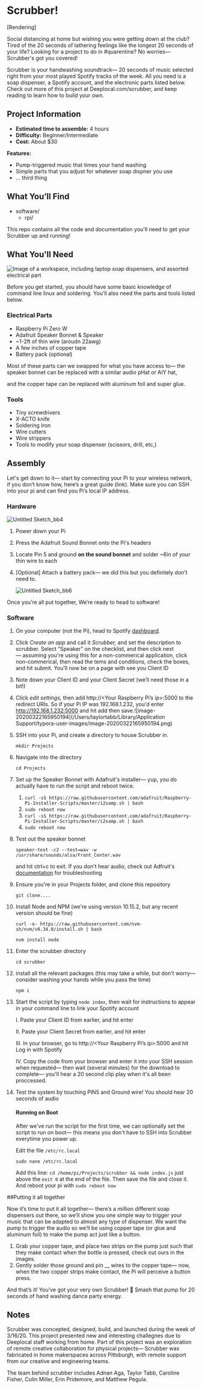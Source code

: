 # Scrubber!

[Rendering]

Social distancing at home but wishing you were getting down at the club? Tired of the 20 seconds of lathering feelings like the longest 20 seconds of your life? Looking for a project to do in #quarentine? No worries— Scrubber's got you covered!

Scrubber is your handwashing soundtrack— 20 seconds of music selected right from your most played Spotify tracks of the week. All you need is a soap dispenser, a Spotify account, and the electronic parts listed below. Check out more of this project at Deeplocal.com/scrubber, and keep reading to learn how to build your own.

## Project Information

- **Estimated time to assemble:** 4 hours
- **Difficulty:** Beginner/Intermediate 
- **Cost:** About $30

**Features:**

- Pump-triggered music that times your hand washing 
- Simple parts that you adjust for whatever soap dispner you use
- ... third thing



## What You’ll Find

- software/
  - rpi/

This repo contains all the code and documentation you'll need to get your Scrubber up and running!

## What You'll Need

![Image of a workspace, including laptop soap dispensers, and assorted electrical part](docs/workspace.jpeg)

Before you get started, you should have some basic knowledge of command line linux and soldering. You'll also need the parts and tools listed below.

### Electrical Parts

- Raspberry Pi Zero W
- Adafruit Speaker Bonnet & Speaker
- ~1-2ft of thin wire (aroudn 22awg)
- A few inches of copper tape
- Battery pack (optional)

Most of these parts can we swapped for what you have access to— the speaker bonnet can be replaced with a similar audio pHat or AIY hat, 

and the copper tape can be replaced with aluminum foil and super glue.

### Tools

- Tiny screwdrivers
- X-ACTO knife
- Soldering Iron
- Wire cutters
- Wire strippers
- Tools to modify your soap dispenser (scissors, drill, etc,)

## Assembly

Let's get down to it— start by connecting your Pi to your wireless network, if you don’t know how, here’s a great guide (link). Make sure you can SSH into your pi and can find you Pi’s local IP address.

### Hardware

![Untitled Sketch_bb4](docs/parts.png)

1. Power down your Pi

2. Press the Adafruit Sound Bonnet onto the Pi's headers

3. Locate Pin 5 and ground **on the sound bonnet** and solder ~6in of your thin wire to each

4. [Optional] Attach a battery pack— we did this but you definitely don’t need to. 

   ![Untitled Sketch_bb6](docs/assem.png)

Once you’re all put together, We’re ready to head to software!

### Software

1. On your computer (not the Pi), head to Spotify [dashboard](http://link). 

2. Click *Create an app* and call it *Scrubber,* and set the description to scrubber. Select “Speaker” on the checklist, and then click next— assuming you're using this for a non-commerical application, click non-commerical, then read the tems and conditions, check the boxes, and hit submit. You’ll now be on a page with see you Client ID

3. Note down your Client ID and your Client Secret (we’ll need those in a bit!)

4. Click *edit settings,* then add http://<Your Raspberry Pi’s ip>:5000 to the redirect URIs. So if your Pi IP was 192.168.1.232, you'd enter http://192.168.1.232:5000 and hit add then save.![image-20200322165950194](/Users/taylortabb/Library/Application Support/typora-user-images/image-20200322165950194.png) 

5. SSH into your Pi, and create a directory to house Scrubber in.

   `mkdir Projects`

6. Navigate into the directory  

   `cd Projects` 

7. Set up the Speaker Bonnet with Adafruit's installer— yup, you do actually have to run the script and reboot twice. 

   1. `curl -sS https://raw.githubusercontent.com/adafruit/Raspberry-Pi-Installer-Scripts/master/i2samp.sh | bash` 
   2. `sudo reboot now ` 
   3. `curl -sS https://raw.githubusercontent.com/adafruit/Raspberry-Pi-Installer-Scripts/master/i2samp.sh | bash` 
   4. `sudo reboot now ` 

4. Test out the speaker bonnet 

   `speaker-test -c2 --test=wav -w /usr/share/sounds/alsa/Front_Center.wav`

   and hit ctrl+c to exit. If you don't hear audio, check out Adfruit's [documentation](https://learn.adafruit.com/adafruit-speaker-bonnet-for-raspberry-pi/raspberry-pi-usage) for troubleshooting

5. Ensure you're in your Projects folder, and clone this repository

   `git clone....`

6. Install Node and NPM (we're using version 10.15.2, but any recent version should be fine)

   `curl -o- https://raw.githubusercontent.com/nvm-sh/nvm/v0.34.0/install.sh | bash` 

   `nvm install node` 

1. Enter the scrubber directory

   `cd scrubber` 

11. install all the relevant packages (this may take a while, but don't worry— consider washing your hands while you pass the time)

    `npm i` 

12. Start the script by typing `node index`, then wait for instructions to appear in your command line to link your Spotify account

    I. Paste your Client ID from earlier, and hit enter

    II. Paste your Client Secret from earlier, and hit enter

    III. In your browser, go to http://<Your Raspberry Pi’s ip>:5000 and hit Log in with Spotify 

    IV. Copy the code from your browser and enter it into your SSH session when requested— then wait (several minutes) for the download to complete— you'll hear a 20 second clip play when it's all been proccessed.

13. Test the system by touching PIN5 and Ground wire! You should hear 20 seconds of audio

    #### Running on Boot

    After we've run the script for the first time, we can optionally set the script to run on boot— this means you don't have to SSH into Scrubber everytime you power up. 

    Edit the file `/etc/rc.local` 

    ```
    sudo nano /etc/rc.local
    ```

    Add this line: `cd /home/pi/Projects/scrubber && node index.js` just above the `exit 0` at the end of the file. Then save the file and close it. And reboot your pi with `sudo reboot now`

    

##Putting it all together

Now it’s time to put it all together— there’s a million different soap dispensers out there, so we’ll show you one simple way to trigger your music that can be adapted to almost any type of dispenser. We want the pump to trigger the audio so we’ll be using copper tape (or glue and aluminum foil) to make the pump act just like a button.

1. Grab your copper tape, and place two strips on the pump just such that they make contact when the bottle is pressed, check out ours in the images.
2. Gently solder those ground and pin __ wires to the copper tape— now, when the two copper strips make contact, the Pi will perceive a button press.

And that’s it! You’ve got your very own Scrubber! 🧽 Smash that pump for 20 seconds of hand washing dance party energy.

## Notes

Scrubber was concepted, designed, build, and launched during the week of 3/16/20. This project presented new and interesting challegnes due to Deeplocal staff working from home. Part of this project was an exploration of remote creative collaboration for physical projects— Scrubber was fabricated in home makerspaces across Pittsburgh, with remote support from our creative and engineering teams. 

The team behind scrubber includes Adnan Aga, Taylor Tabb, Caroline Fisher, Colin Miller, Erin Pridemore, and Matthew Pegula.

